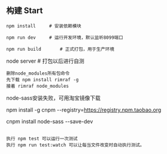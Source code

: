 ## 构建 Start

```
npm install		# 安装依赖模块
```

```
npm run dev		# 运行开发环境，默认监听8099端口
```

```
npm run build		# 正式打包，用于生产环境

```
node server		# 打包以后进行自测

```
删除node_modules所有包命令 
先下载 npm install rimraf -g
接着 rimraf node_modules

```
node-sass安装失败，可用淘宝镜像下载

npm install -g cnpm --registry=https://registry.npm.taobao.org

cnpm install node-sass --save-dev

```

执行 npm test 可以运行一次测试
执行 npm run test:watch 可以让每当文件改变时自动执行测试。